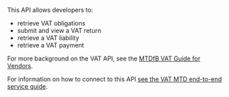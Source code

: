 This API allows developers to:
* retrieve VAT obligations
* submit and view a VAT return
* retrieve a VAT liability
* retrieve a VAT payment

For more background on the VAT API, see the [MTDfB VAT Guide for Vendors](https://usermanual.wiki/Document/mtdfbvatguideforvendors.996624737/view).

For information on how to connect to this API [see the VAT MTD end-to-end service guide](https://developer.service.hmrc.gov.uk/guides/vat-mtd-end-to-end-service-guide/).
